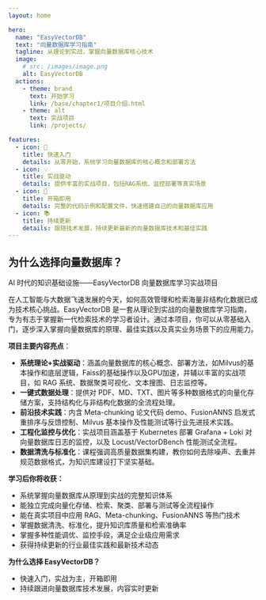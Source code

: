 ```yaml
---
layout: home

hero:
  name: "EasyVectorDB"
  text: "向量数据库学习指南"
  tagline: 从理论到实战，掌握向量数据库核心技术
  image:
    # src: /images/image.png
    alt: EasyVectorDB
  actions:
    - theme: brand
      text: 开始学习
      link: /base/chapter1/项目介绍.html
    - theme: alt
      text: 实战项目
      link: /projects/

features:
  - icon: 🚀
    title: 快速入门
    details: 从零开始，系统学习向量数据库的核心概念和部署方法
  - icon: 💡
    title: 实战驱动
    details: 提供丰富的实战项目，包括RAG系统、监控部署等真实场景
  - icon: 🔧
    title: 开箱即用
    details: 完整的代码示例和配置文件，快速搭建自己的向量数据库应用
  - icon: 📚
    title: 持续更新
    details: 跟随技术发展，持续更新最新的向量数据库技术和最佳实践
---
```


## 为什么选择向量数据库？

AI 时代的知识基础设施——EasyVectorDB 向量数据库学习实战项目

在人工智能与大数据飞速发展的今天，如何高效管理和检索海量非结构化数据已成为技术核心挑战。EasyVectorDB 是一套从理论到实战的向量数据库学习指南，专为有志于掌握新一代检索技术的学习者设计。通过本项目，你可以从零基础入门，逐步深入掌握向量数据库的原理、最佳实践以及真实业务场景下的应用能力。

**项目主要内容亮点**：

* **系统理论+实战驱动**：涵盖向量数据库的核心概念、部署方法，如Milvus的基本操作和底层逻辑，Faiss的基础操作以及GPU加速，并辅以丰富的实战项目，如 RAG 系统、数据聚类可视化、文本搜图、日志监控等。
* **一键式数据处理**：提供对 PDF、MD、TXT、图片等多种数据格式的向量化存储方案，支持结构化与非结构化数据的全流程处理。
* **前沿技术实践**：内含 Meta-chunking 论文代码 demo、FusionANNS 启发式重排序与反馈控制、Milvus 基本操作及性能测试等行业先进技术实践。
* **工程化监控与优化**：实战项目涵盖基于 Kubernetes 部署 Grafana + Loki 对向量数据库日志的监控，以及 Locust/VectorDBench 性能测试全流程。
* **数据清洗与标准化**：课程强调高质量数据集构建，教你如何去除噪声、去重并规范数据格式，为知识库建设打下坚实基础。

**学习后你将收获：**

* 系统掌握向量数据库从原理到实战的完整知识体系
* 能独立完成向量化存储、检索、聚类、部署与测试等全流程操作
* 能在真实项目中应用 RAG、Meta-chunking、FusionANNS 等热门技术
* 掌握数据清洗、标准化，提升知识库质量和检索准确率
* 掌握多种性能调优、监控手段，满足企业级应用需求
* 获得持续更新的行业最佳实践和最新技术动态


**为什么选择 EasyVectorDB？**

* 快速入门，实战为主，开箱即用
* 持续跟进向量数据库技术发展，内容实时更新
